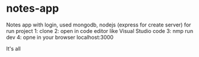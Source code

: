 # notes-app
Notes app with login, used mongodb, nodejs (express for create server)
 for run project
 1: clone 
 2: open in code editor like Visual Studio code
 3: nmp run dev 
 4: opne in your browser localhost:3000
 
 It's all

